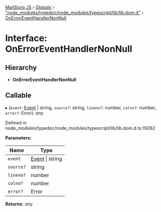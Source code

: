 [MailSlurp JS](../README.md) › [Globals](../globals.md) › ["node_modules/typedoc/node_modules/typescript/lib/lib.dom.d"](../modules/_node_modules_typedoc_node_modules_typescript_lib_lib_dom_d_.md) › [OnErrorEventHandlerNonNull](_node_modules_typedoc_node_modules_typescript_lib_lib_dom_d_.onerroreventhandlernonnull.md)

# Interface: OnErrorEventHandlerNonNull

## Hierarchy

* **OnErrorEventHandlerNonNull**

## Callable

▸ (`event`: [Event](_node_modules_typedoc_node_modules_typescript_lib_lib_dom_d_.event.md) | string, `source?`: string, `lineno?`: number, `colno?`: number, `error?`: Error): *any*

Defined in node_modules/typedoc/node_modules/typescript/lib/lib.dom.d.ts:19262

**Parameters:**

Name | Type |
------ | ------ |
`event` | [Event](_node_modules_typedoc_node_modules_typescript_lib_lib_dom_d_.event.md) &#124; string |
`source?` | string |
`lineno?` | number |
`colno?` | number |
`error?` | Error |

**Returns:** *any*
